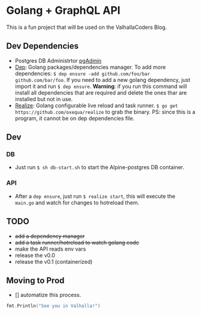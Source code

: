 # Golang + GraphQL API

This is a fun project that will be used on the ValhallaCoders Blog.

## Dev Dependencies

- Postgres DB Administrtor [pgAdmin](https://www.pgadmin.org/download/)
- [Dep](https://golang.github.io/dep/docs/installation.html): Golang packages/dependencies manager. To add more dependencies: `$ dep ensure -add github.com/foo/bar github.com/bar/foo`. If you need to add a new golang dependency, just import it and run `$ dep ensure`. **Warning**: if you run this command will install all dependencies that are required and delete the ones thar are installed but not in use.
- [Realize](https://github.com/oxequa/realize): Golang configurable live reload and task runner. `$ go get https://github.com/oxequa/realize` to grab the binary. PS: since this is a program, it cannot be on dep dependencies file.

## Dev

<!-- The DB and the API must run in the same network, to create the isolated network, run:`$ docker network create isolated` -->

### DB

- Just run `$ sh db-start.sh` to start the Alpine-postgres DB container.

### API

- After a `dep ensure`, just run `$ realize start`, this will execute the `main.go` and watch for changes to hotreload them.

## TODO

- ~~add a dependency manager~~
- ~~add a task runner/hotreload to watch golang code~~
- make the API reads env vars
- release the v0.0
- release the v0.1 (containerized)

## Moving to Prod

- [] automatize this process.

```go
fmt.Println("See you in Valhalla!")
```
